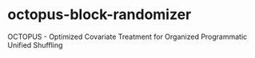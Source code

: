 # octopus-block-randomizer
OCTOPUS - Optimized Covariate Treatment for Organized Programmatic Unified Shuffling
